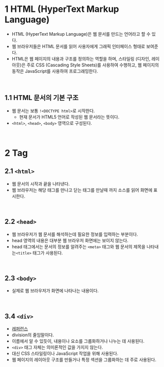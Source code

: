 # 1 HTML (HyperText Markup Language)

- HTML (HyperText Markup Language)은 웹 문서를 만드는 언어라고 할 수 있다.
- 웹 브라우저들은 HTML 문서를 읽어 사용자에게 그래픽 인터페이스 형태로 보여준다.
- HTML은 웹 페이지의 내용과 구조를 정의하는 역할을 하며, 스타일링 (디자인, 레이아웃)은 주로 CSS (Cascading Style Sheets)를 사용하여 수행하고, 웹 페이지의 동작은 JavaScript를 사용하여 프로그래밍한다.

<br>

## 1.1 HTML 문서의 기본 구조

- 웹 문서는 보통 `!<DOCTYPE html>`로 시작한다.
	- 현재 문서가 HTML5 언어로 작성된 웹 문서라는 뜻이다.
- `<html>`, `<head>`, `<body>` 영역으로 구성된다. 

<br>

# 2 Tag

## 2.1 `<html>`

- 웹 문서의 시작과 끝을 나타낸다.
- 웹 브라우저는 해당 태그를 만나고 닫는 태그를 만날때 까지 소스를 읽어 화면에 표시한다.

<br>

## 2.2 `<head>`

- 웹 브라우저가 웹 문서를 해석하는데 필요한 정보를 입력하는 부분이다.
- head 영역의 내용은 대부분 웹 브라우저 화면에는 보이지 않는다.
- head 태그에서는 문서의 정보를 알려주는 `<meta>` 태그와 웹 문서의 제목을 나타내는`<title>` 태그가 사용된다.

<br>

## 2.3 `<body>`

- 실제로 웹 브라우저가 화면에 나타나는 내용이다.

<br>

## 3.4 `<div>`

- [레퍼런스](https://developer.mozilla.org/en-US/docs/Web/HTML/Element/div)
- division의 줄임말이다. 
- 이름에서 알 수 있듯이, 내용이나 요소를 그룹화하거나 나누는 데 사용된다.
- `<div>` 태그 자체는 의미론적인 값을 가지지 않는다. 
- 대신 CSS 스타일링이나 JavaScript 작업을 위해 사용된다.
- 웹 페이지의 레이아웃 구조를 만들거나 특정 섹션을 그룹화하는 데 주로 사용된다.